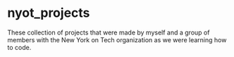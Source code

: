 # nyot_projects

These collection of projects that were made by myself and a group of members with the New York on Tech organization as we were learning how to code.
